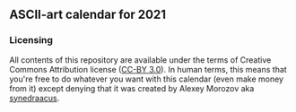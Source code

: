 ## ASCII-art calendar for 2021

### Licensing

All contents of this repository are available under the terms of Creative
Commons Attribution license
 ([CC-BY 3.0](https://creativecommons.org/licenses/by/3.0/legalcode)).
In human terms, this means that you're free to do whatever you want with
 this calendar (even make money from it) except denying that it
 was created by Alexey Morozov aka
[synedraacus](https://github.com/SynedraAcus).
